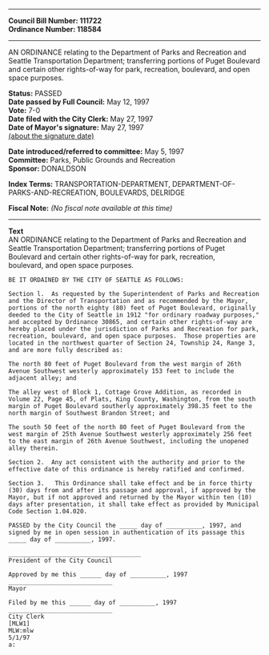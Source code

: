 * * * * *  
  
**Council Bill Number: [](#h0)[](#h2)111722**   
**Ordinance Number: 118584**  
  
* * * * *  
  
AN ORDINANCE relating to the Department of Parks and Recreation and Seattle Transportation Department; transferring portions of Puget Boulevard and certain other rights-of-way for park, recreation, boulevard, and open space purposes.  
  
**Status:** PASSED   
**Date passed by Full Council:** May 12, 1997   
**Vote:** 7-0   
**Date filed with the City Clerk:** May 27, 1997   
**Date of Mayor's signature:** May 27, 1997   
[(about the signature date)](/~public/approvaldate.htm)   
  
  
**Date introduced/referred to committee:** May 5, 1997   
**Committee:** Parks, Public Grounds and Recreation   
**Sponsor:** DONALDSON   
  
**Index Terms:** TRANSPORTATION-DEPARTMENT, DEPARTMENT-OF-PARKS-AND-RECREATION, BOULEVARDS, DELRIDGE  
  
**Fiscal Note:** *(No fiscal note available at this time)*  
  
* * * * *  
  
**Text**  
    AN ORDINANCE relating to the Department of Parks and Recreation and  
    Seattle Transportation Department; transferring portions of Puget  
    Boulevard and certain other rights-of-way for park, recreation,  
    boulevard, and open space purposes.  
  
    BE IT ORDAINED BY THE CITY OF SEATTLE AS FOLLOWS:  
  
    Section l.  As requested by the Superintendent of Parks and Recreation  
    and the Director of Transportation and as recommended by the Mayor,  
    portions of the north eighty (80) feet of Puget Boulevard, originally  
    deeded to the City of Seattle in 1912 "for ordinary roadway purposes,"  
    and accepted by Ordinance 30865, and certain other rights-of-way are  
    hereby placed under the jurisdiction of Parks and Recreation for park,  
    recreation, boulevard, and open space purposes.  Those properties are  
    located in the northwest quarter of Section 24, Township 24, Range 3,  
    and are more fully described as:  
  
    The north 80 feet of Puget Boulevard from the west margin of 26th  
    Avenue Southwest westerly approximately 153 feet to include the  
    adjacent alley; and  
  
    The alley west of Block 1, Cottage Grove Addition, as recorded in  
    Volume 22, Page 45, of Plats, King County, Washington, from the south  
    margin of Puget Boulevard southerly approximately 398.35 feet to the  
    north margin of Southwest Brandon Street; and  
  
    The south 50 feet of the north 80 feet of Puget Boulevard from the  
    west margin of 25th Avenue Southwest westerly approximately 256 feet  
    to the east margin of 26th Avenue Southwest, including the unopened  
    alley therein.  
  
    Section 2.  Any act consistent with the authority and prior to the  
    effective date of this ordinance is hereby ratified and confirmed.  
  
    Section 3.   This Ordinance shall take effect and be in force thirty  
    (30) days from and after its passage and approval, if approved by the  
    Mayor, but if not approved and returned by the Mayor within ten (10)  
    days after presentation, it shall take effect as provided by Municipal  
    Code Section 1.04.020.  
  
    PASSED by the City Council the _____ day of __________, 1997, and  
    signed by me in open session in authentication of its passage this  
    _____ day of __________, 1997.  
  
    _____________________________________  
    President of the City Council  
  
    Approved by me this ______ day of __________, 1997  
    _____________________________  
    Mayor  
  
    Filed by me this ______ day of __________, 1997  
    _____________________________  
    City Clerk  
    [MLW1]  
    MLW:mlw  
    5/1/97  
    a:  
